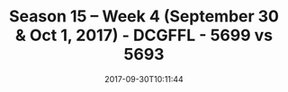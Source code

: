 ---
title: Season 15 – Week 4 (September 30 & Oct 1, 2017) - DCGFFL - 5699 vs 5693
teams_score:
- team: 5699
  score: 7
- team: 5693
  score: 26
mvp: Matt Nix, Long Diep
game-ball: Patrick Tobin, Ken Mitchell
sportsperson: Marcus Boyce, Drew Halunen
season: 15
week: 4
date: '2017-09-30T10:11:44'
pageid: season-15-week-4-september-30-oct-1-2017-5699-vs-5693
---
